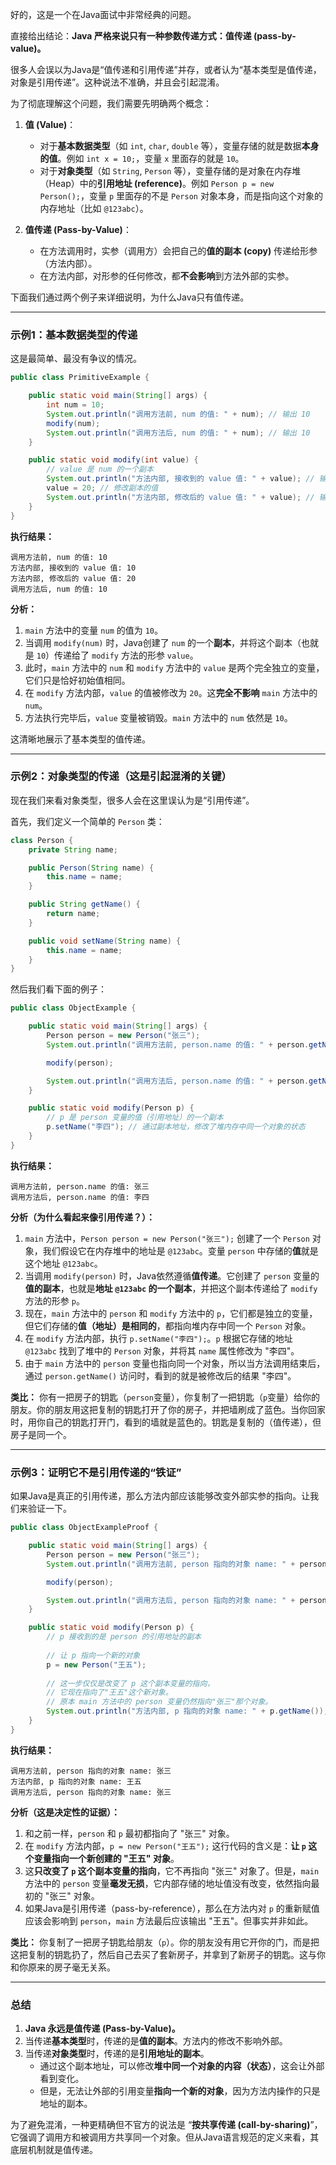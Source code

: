 好的，这是一个在Java面试中非常经典的问题。

直接给出结论：**Java 严格来说只有一种参数传递方式：值传递 (pass-by-value)。**

很多人会误以为Java是“值传递和引用传递”并存，或者认为“基本类型是值传递，对象是引用传递”。这种说法不准确，并且会引起混淆。

为了彻底理解这个问题，我们需要先明确两个概念：

1.  **值 (Value)**：
    *   对于**基本数据类型**（如 `int`, `char`, `double` 等），变量存储的就是数据**本身的值**。例如 `int x = 10;`，变量 `x` 里面存的就是 `10`。
    *   对于**对象类型**（如 `String`, `Person` 等），变量存储的是对象在内存堆（Heap）中的**引用地址 (reference)**。例如 `Person p = new Person();`，变量 `p` 里面存的不是 `Person` 对象本身，而是指向这个对象的内存地址（比如 `@123abc`）。

2.  **值传递 (Pass-by-Value)**：
    *   在方法调用时，实参（调用方）会把自己的**值的副本 (copy)** 传递给形参（方法内部）。
    *   在方法内部，对形参的任何修改，都**不会影响**到方法外部的实参。

下面我们通过两个例子来详细说明，为什么Java只有值传递。

---

### 示例1：基本数据类型的传递

这是最简单、最没有争议的情况。

```java
public class PrimitiveExample {

    public static void main(String[] args) {
        int num = 10;
        System.out.println("调用方法前, num 的值: " + num); // 输出 10
        modify(num);
        System.out.println("调用方法后, num 的值: " + num); // 输出 10
    }

    public static void modify(int value) {
        // value 是 num 的一个副本
        System.out.println("方法内部, 接收到的 value 值: " + value); // 输出 10
        value = 20; // 修改副本的值
        System.out.println("方法内部, 修改后的 value 值: " + value); // 输出 20
    }
}
```

**执行结果：**

```
调用方法前, num 的值: 10
方法内部, 接收到的 value 值: 10
方法内部, 修改后的 value 值: 20
调用方法后, num 的值: 10
```

**分析：**

1.  `main` 方法中的变量 `num` 的值为 `10`。
2.  当调用 `modify(num)` 时，Java创建了 `num` 的一个**副本**，并将这个副本（也就是 `10`）传递给了 `modify` 方法的形参 `value`。
3.  此时，`main` 方法中的 `num` 和 `modify` 方法中的 `value` 是两个完全独立的变量，它们只是恰好初始值相同。
4.  在 `modify` 方法内部，`value` 的值被修改为 `20`。这**完全不影响** `main` 方法中的 `num`。
5.  方法执行完毕后，`value` 变量被销毁。`main` 方法中的 `num` 依然是 `10`。

这清晰地展示了基本类型的值传递。

---

### 示例2：对象类型的传递（这是引起混淆的关键）

现在我们来看对象类型，很多人会在这里误认为是“引用传递”。

首先，我们定义一个简单的 `Person` 类：

```java
class Person {
    private String name;

    public Person(String name) {
        this.name = name;
    }

    public String getName() {
        return name;
    }

    public void setName(String name) {
        this.name = name;
    }
}
```

然后我们看下面的例子：

```java
public class ObjectExample {

    public static void main(String[] args) {
        Person person = new Person("张三");
        System.out.println("调用方法前, person.name 的值: " + person.getName()); // 输出 "张三"

        modify(person);

        System.out.println("调用方法后, person.name 的值: " + person.getName()); // 输出 "李四"
    }

    public static void modify(Person p) {
        // p 是 person 变量的值（引用地址）的一个副本
        p.setName("李四"); // 通过副本地址，修改了堆内存中同一个对象的状态
    }
}
```

**执行结果：**

```
调用方法前, person.name 的值: 张三
调用方法后, person.name 的值: 李四
```

**分析（为什么看起来像引用传递？）：**

1.  `main` 方法中，`Person person = new Person("张三");` 创建了一个 `Person` 对象，我们假设它在内存堆中的地址是 `@123abc`。变量 `person` 中存储的**值**就是这个地址 `@123abc`。
2.  当调用 `modify(person)` 时，Java依然遵循**值传递**。它创建了 `person` 变量的**值的副本**，也就是**地址 `@123abc` 的一个副本**，并把这个副本传递给了 `modify` 方法的形参 `p`。
3.  现在，`main` 方法中的 `person` 和 `modify` 方法中的 `p`，它们都是独立的变量，但它们存储的**值（地址）是相同的**，都指向堆内存中同一个 `Person` 对象。
4.  在 `modify` 方法内部，执行 `p.setName("李四");`。`p` 根据它存储的地址 `@123abc` 找到了堆中的 `Person` 对象，并将其 `name` 属性修改为 "李四"。
5.  由于 `main` 方法中的 `person` 变量也指向同一个对象，所以当方法调用结束后，通过 `person.getName()` 访问时，看到的就是被修改后的结果 "李四"。

**类比：** 你有一把房子的钥匙（`person`变量），你复制了一把钥匙（`p`变量）给你的朋友。你的朋友用这把复制的钥匙打开了你的房子，并把墙刷成了蓝色。当你回家时，用你自己的钥匙打开门，看到的墙就是蓝色的。钥匙是复制的（值传递），但房子是同一个。

---

### 示例3：证明它不是引用传递的“铁证”

如果Java是真正的引用传递，那么方法内部应该能够改变外部实参的指向。让我们来验证一下。

```java
public class ObjectExampleProof {

    public static void main(String[] args) {
        Person person = new Person("张三");
        System.out.println("调用方法前, person 指向的对象 name: " + person.getName()); // 输出 "张三"

        modify(person);

        System.out.println("调用方法后, person 指向的对象 name: " + person.getName()); // 仍然输出 "张三"
    }

    public static void modify(Person p) {
        // p 接收到的是 person 的引用地址的副本
        
        // 让 p 指向一个新的对象
        p = new Person("王五"); 
        
        // 这一步仅仅是改变了 p 这个副本变量的指向，
        // 它现在指向了"王五"这个新对象。
        // 原本 main 方法中的 person 变量仍然指向"张三"那个对象。
        System.out.println("方法内部, p 指向的对象 name: " + p.getName()); // 输出 "王五"
    }
}
```

**执行结果：**

```
调用方法前, person 指向的对象 name: 张三
方法内部, p 指向的对象 name: 王五
调用方法后, person 指向的对象 name: 张三
```

**分析（这是决定性的证据）：**

1.  和之前一样，`person` 和 `p` 最初都指向了 "张三" 对象。
2.  在 `modify` 方法内部，`p = new Person("王五");` 这行代码的含义是：**让 `p` 这个变量指向一个新创建的 "王五" 对象**。
3.  这**只改变了 `p` 这个副本变量的指向**，它不再指向 "张三" 对象了。但是，`main` 方法中的 `person` 变量**毫发无损**，它内部存储的地址值没有改变，依然指向最初的 "张三" 对象。
4.  如果Java是引用传递（pass-by-reference），那么在方法内对 `p` 的重新赋值应该会影响到 `person`，`main` 方法最后应该输出 "王五"。但事实并非如此。

**类比：** 你复制了一把房子钥匙给朋友（`p`）。你的朋友没有用它开你的门，而是把这把复制的钥匙扔了，然后自己去买了套新房子，并拿到了新房子的钥匙。这与你和你原来的房子毫无关系。

---

### 总结

1.  **Java 永远是值传递 (Pass-by-Value)。**
2.  当传递**基本类型**时，传递的是**值的副本**。方法内的修改不影响外部。
3.  当传递**对象类型**时，传递的是**引用地址的副本**。
    *   通过这个副本地址，可以修改**堆中同一个对象的内容（状态）**，这会让外部看到变化。
    *   但是，无法让外部的引用变量**指向一个新的对象**，因为方法内操作的只是地址的副本。

为了避免混淆，一种更精确但不官方的说法是 “**按共享传递 (call-by-sharing)**”，它强调了调用方和被调用方共享同一个对象。但从Java语言规范的定义来看，其底层机制就是值传递。